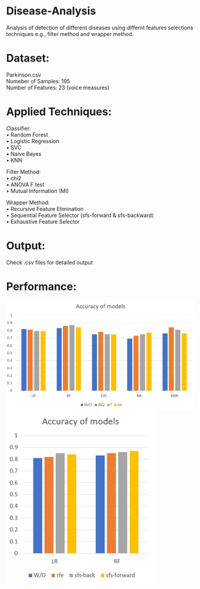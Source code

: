 # Disease-Analysis
Analysis of detection of different diseases using differnt features selections techniques e.g., filter method and wrapper method.

# Dataset:<br />
Parkinson.csv <br />
Numeber of Samples: 195<br />
Number of Features: 23 (voice measures)<br />

# Applied Techniques:<br />
Classifier:<br/>
• Random Forest<br />
• Logistic Regression <br />
• SVC<br />
• Naive Bayes <br />
• KNN<br />

Filter Method: <br />
• chi2<br />
• ANOVA F test<br />
• Mutual Information (MI)<br />

Wrapper Method: <br />
• Recursive Feature Elimination<br />
• Sequential Feature Selector (sfs-forward & sfs-backward)<br />
• Exhaustive Feature Selector<br />

# Output:<br />
Check .csv files for detailed output<br />

# Performance:<br />
![Model Accuracy using Filter Method](modelAccuracy_filterMethod.png)
![Model Accuracy using Wrapepr Method](modelAccuracy_wrapperMethod.png)



